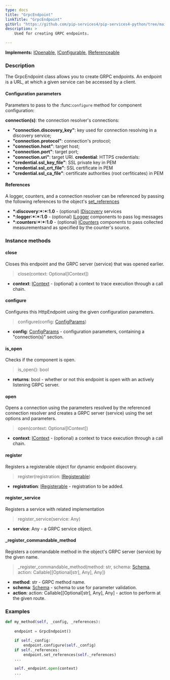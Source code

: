 ```yaml
---
type: docs
title: "GrpcEndpoint"
linkTitle: "GrpcEndpoint"
gitUrl: "https://github.com/pip-services4/pip-services4-python/tree/main/pip-services4-grpc-python"
description: > 
    Used for creating GRPC endpoints. 

---
```


**Implements:** [IOpenable](../../../components/run/iopenable), [IConfigurable](../../../components/config/iconfigurable), [IReferenceable](../../../components/refer/ireferenceable)


### Description
The GrpcEndpoint class allows you to create GRPC endpoints. An endpoint is a URL, at which a given service can be accessed by a client.

#### Configuration parameters
Parameters to pass to the :func:`configure` method for component configuration:

**connection(s)**: the connection resolver's connections:
- **"connection.discovery_key"**: key used for connection resolving in a discovery service;
- **"connection.protocol"**: connection's protocol;
- **"connection.host"**: target host;
- **"connection.port"**: target port;
- **"connection.uri"**: target URI.
**credential**: HTTPS credentials:
- **"credential.ssl_key_file"**: SSL private key in PEM
- **"credential.ssl_crt_file"**: SSL certificate in PEM
- **"credential.ssl_ca_file"**: certificate authorities (root cerfiticates) in PEM

#### References
A logger, counters, and a connection resolver can be referenced by passing the
following references to the object's [set_references](#set_references)

- **\*:discovery:\*:\*:1.0** - (optional) [IDiscovery](../../../config/connect/idiscovery) services
- **\*:logger:\*:\*:1.0** - (optional) [ILogger](../../../observability/log/ilogger) components to pass log messages
- **\*:counters:\*:\*:1.0** - (optional) [ICounters](../../../observability/count/icounters) components to pass collected measurementsand as specified by the counter's source.


### Instance methods


#### close
Closes this endpoint and the GRPC server (service) that was opened earlier.

> close(context: Optional[IContext])

- **context**: [IContext](../../../components/context/icontext) - (optional) a context to trace execution through a call chain.


#### configure
Configures this HttpEndpoint using the given configuration parameters.

> configure(config: [ConfigParams](../../../components/config/config_params))

- **config**: [ConfigParams](../../../components/config/config_params) - configuration parameters, containing a "connection(s)" section.


#### is_open
Checks if the component is open.

> is_open(): bool

- **returns**: bool - whether or not this endpoint is open with an actively listening GRPC server.


#### open
Opens a connection using the parameters resolved by the referenced connection resolver and creates a GRPC server (service) using the set options and parameters.

> open(context: Optional[IContext])

- **context**: [IContext](../../../components/context/icontext) - (optional) a context to trace execution through a call chain.


#### register
Registers a registerable object for dynamic endpoint discovery.

> register(registration: [IRegisterable](../iregisterable))

- **registration**: [IRegisterable](../iregisterable) - registration to be added.


#### register_service
Registers a service with related implementation

> register_service(service: Any)

- **service**: Any - a GRPC service object.


#### _register_commandable_method
Registers a commandable method in the object's GRPC server (service) by the given name.

> _register_commandable_method(method: str, schema: [Schema](../../../data/validate/schema), action: Callable[[Optional[str], Any], Any])

- **method**: str - GRPC method name.
- **schema**: [Schema](../../../data/validate/schema) - schema to use for parameter validation.
- **action**: action: Callable[[Optional[str], Any], Any] - action to perform at the given route.


### Examples

```python
def my_method(self, _config, _references):
    
    endpoint = GrpcEndpoint()

    if self._config:
        endpoint.configure(self._config)
    if self._references:
        endpoint.set_references(self._references)
    ...

    self._endpoint.open(context)
    ...

```


